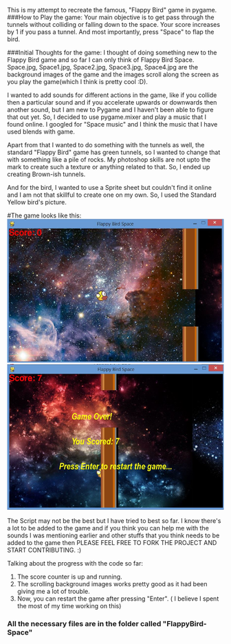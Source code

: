 This is my attempt to recreate the famous, "Flappy Bird" game in pygame.
###How to Play the game:
Your main objective is to get pass through the tunnels without colliding or falling down to the space. Your score increases by 1 if you pass a tunnel. And most importantly, press "Space" to flap the bird.

###Initial Thoughts for the game:
I thought of doing something new to the Flappy Bird game and so far I can only think of Flappy Bird Space. Space.jpg, Space1.jpg, Space2.jpg, Space3.jpg, Space4.jpg are the background images of the game and the images scroll along the screen as you play the game(which I think is pretty cool :D). 

I wanted to add sounds for different actions in the game, like if you collide then a particular sound and if you accelerate upwards or downwards then another sound, but I am new to Pygame and I haven't been able to figure that out yet. So, I decided to use pygame.mixer and play a music that I found online. I googled for "Space music" and I think the music that I have used blends with game.

Apart from that I wanted to do something with the tunnels as well, the standard "Flappy Bird" game has green tunnels, so I wanted to change that with something like a pile of rocks. My photoshop skills are not upto the mark to create such a texture or anything related to that. So, I ended up creating Brown-ish tunnels.

And for the bird, I wanted to use a Sprite sheet but couldn't find it online and I am not that skillful to create one on my own. So, I used the Standard Yellow bird's picture.


#The game looks like this:
![ScreenShots](https://raw.githubusercontent.com/floydutd/FlappyBird-Space/master/ScreenShots/Main-game.JPG)
![ScreenShots](https://raw.githubusercontent.com/floydutd/FlappyBird-Space/master/ScreenShots/Game-Over.JPG)



The Script may not be the best but I have tried to best so far. I know there's a lot to be added to the game and if you think you can help me with the sounds I was mentioning earlier and other stuffs that you think needs to be added to the game then PLEASE FEEL FREE TO FORK THE PROJECT AND START CONTRIBUTING. :)

Talking about the progress with the code so far:
1) The score counter  is up and running.
2) The scrolling background images works pretty good as it had been giving me a lot of trouble.
3) Now, you can restart the game after pressing "Enter". ( I believe I spent the most of my time working on this)

### All the necessary files are in the folder called "FlappyBird-Space"
